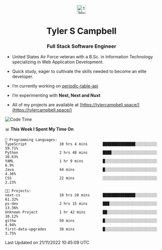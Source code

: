 <p align="center">
<a href="https://www.linkedin.com/in/t36campbell" target="blank"><img align="center" src="https://ik.imagekit.io/t36campbell/Portfolio/linkedin.png.original_m8bbGgPh6.png" alt="t36campbell" height="30" width="30" /></a>
</p>
<h1 align="center">Tyler S Campbell</h1>
<h3 align="center">Full Stack Software Engineer</h3>

* United States Air Force veteran with a B.Sc. in Information Technology specializing in Web Application Development. 

* Quick study, eager to cultivate the skills needed to become an elite developer.

* I’m currently working on [periodic-table-api](https://github.com/t36campbell/periodic-table-api)

* I’m experimenting with **Nest, Next and Nuxt**

* All of my projects are available at [https://tylercampbell.space/](https://tylercampbell.space/)

<!--START_SECTION:waka-->
![Code Time](http://img.shields.io/badge/Code%20Time-2%2C006%20hrs%209%20mins-blue)

📊 **This Week I Spent My Time On** 

```text
💬 Programming Languages: 
TypeScript               10 hrs 4 mins       ███████████████░░░░░░░░░░   59.71% 
Python                   2 hrs 48 mins       ████░░░░░░░░░░░░░░░░░░░░░   16.63% 
YAML                     1 hr 9 mins         █░░░░░░░░░░░░░░░░░░░░░░░░   6.9% 
Java                     44 mins             █░░░░░░░░░░░░░░░░░░░░░░░░   4.36% 
CSS                      22 mins             ░░░░░░░░░░░░░░░░░░░░░░░░░   2.23%

🐱‍💻 Projects: 
next-cs                  10 hrs 20 mins      ███████████████░░░░░░░░░░   61.32% 
ps-dev                   2 hrs 15 mins       ███░░░░░░░░░░░░░░░░░░░░░░   13.36% 
Unknown Project          1 hr 42 mins        ██░░░░░░░░░░░░░░░░░░░░░░░   10.12% 
githw                    50 mins             █░░░░░░░░░░░░░░░░░░░░░░░░   4.94% 
first-data-upgrades      38 mins             █░░░░░░░░░░░░░░░░░░░░░░░░   3.75%

```


 Last Updated on 21/11/2022 10:45:09 UTC
<!--END_SECTION:waka-->
